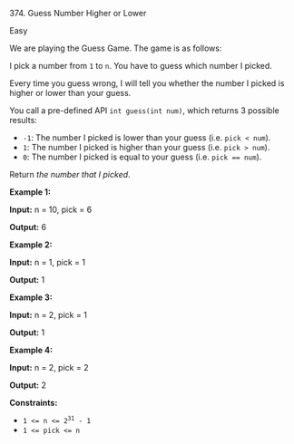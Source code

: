374\. Guess Number Higher or Lower

Easy

We are playing the Guess Game. The game is as follows:

I pick a number from `1` to `n`. You have to guess which number I picked.

Every time you guess wrong, I will tell you whether the number I picked is higher or lower than your guess.

You call a pre-defined API `int guess(int num)`, which returns 3 possible results:

*   `-1`: The number I picked is lower than your guess (i.e. `pick < num`).
*   `1`: The number I picked is higher than your guess (i.e. `pick > num`).
*   `0`: The number I picked is equal to your guess (i.e. `pick == num`).

Return _the number that I picked_.

**Example 1:**

**Input:** n = 10, pick = 6

**Output:** 6

**Example 2:**

**Input:** n = 1, pick = 1

**Output:** 1

**Example 3:**

**Input:** n = 2, pick = 1

**Output:** 1

**Example 4:**

**Input:** n = 2, pick = 2

**Output:** 2

**Constraints:**

*   <code>1 <= n <= 2<sup>31</sup> - 1</code>
*   `1 <= pick <= n`